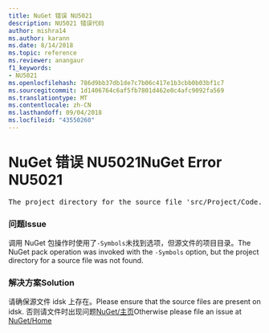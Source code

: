 ```yaml
---
title: NuGet 错误 NU5021
description: NU5021 错误代码
author: mishra14
ms.author: karann
ms.date: 8/14/2018
ms.topic: reference
ms.reviewer: anangaur
f1_keywords:
- NU5021
ms.openlocfilehash: 786d9bb37db1de7c7b06c417e1b3cbb0b03bf1c7
ms.sourcegitcommit: 1d1406764c6af5fb7801d462e0c4afc9092fa569
ms.translationtype: MT
ms.contentlocale: zh-CN
ms.lasthandoff: 09/04/2018
ms.locfileid: "43550260"
---
```

# <a name="nuget-error-nu5021"></a><span data-ttu-id="ac585-103">NuGet 错误 NU5021</span><span class="sxs-lookup"><span data-stu-id="ac585-103">NuGet Error NU5021</span></span>
<pre>The project directory for the source file 'src/Project/Code.cs' could not be found.</pre>

### <a name="issue"></a><span data-ttu-id="ac585-104">问题</span><span class="sxs-lookup"><span data-stu-id="ac585-104">Issue</span></span>

<span data-ttu-id="ac585-105">调用 NuGet 包操作时使用了`-Symbols`未找到选项，但源文件的项目目录。</span><span class="sxs-lookup"><span data-stu-id="ac585-105">The NuGet pack operation was invoked with the `-Symbols` option, but the project directory for a source file was not found.</span></span>


### <a name="solution"></a><span data-ttu-id="ac585-106">解决方案</span><span class="sxs-lookup"><span data-stu-id="ac585-106">Solution</span></span>

<span data-ttu-id="ac585-107">请确保源文件 idsk 上存在。</span><span class="sxs-lookup"><span data-stu-id="ac585-107">Please ensure that the source files are present on idsk.</span></span> <span data-ttu-id="ac585-108">否则请文件时出现问题[NuGet/主页](https://github.com/NuGet/Home/issues)</span><span class="sxs-lookup"><span data-stu-id="ac585-108">Otherwise please file an issue at [NuGet/Home](https://github.com/NuGet/Home/issues)</span></span>

